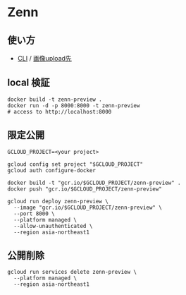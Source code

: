 # Zenn

## 使い方
- [CLI](https://zenn.dev/zenn/articles/zenn-cli-guide) /  [画像upload先](https://zenn.dev/dashboard/uploader)


## local 検証
```
docker build -t zenn-preview .
docker run -d -p 8000:8000 -t zenn-preview
# access to http://localhost:8000
```

## 限定公開

```
GCLOUD_PROJECT=<your project>

gcloud config set project "$GCLOUD_PROJECT"
gcloud auth configure-docker

docker build -t "gcr.io/$GCLOUD_PROJECT/zenn-preview" .
docker push "gcr.io/$GCLOUD_PROJECT/zenn-preview"

gcloud run deploy zenn-preview \
  --image "gcr.io/$GCLOUD_PROJECT/zenn-preview" \
  --port 8000 \
  --platform managed \
  --allow-unauthenticated \
  --region asia-northeast1
```

## 公開削除
```
gcloud run services delete zenn-preview \
  --platform managed \
  --region asia-northeast1
```
